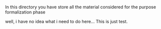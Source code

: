 In this directory you have store all the material considered for the purpose formalization phase



well, i have no idea what i need to do here... This is just test.